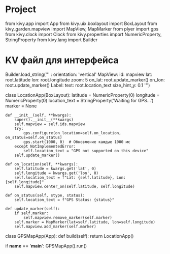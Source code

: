 # Project
from kivy.app import App
from kivy.uix.boxlayout import BoxLayout
from kivy_garden.mapview import MapView, MapMarker
from plyer import gps
from kivy.clock import Clock
from kivy.properties import NumericProperty, StringProperty
from kivy.lang import Builder

# KV файл для интерфейса
Builder.load_string('''
<LocationApp>:
    orientation: 'vertical'
    MapView:
        id: mapview
        lat: root.latitude
        lon: root.longitude
        zoom: 5
        on_lat: root.update_marker()
        on_lon: root.update_marker()
    Label:
        text: root.location_text
        size_hint_y: 0.1
''')

class LocationApp(BoxLayout):
    latitude = NumericProperty(0)
    longitude = NumericProperty(0)
    location_text = StringProperty('Waiting for GPS...')
    marker = None

    def __init__(self, **kwargs):
        super().__init__(**kwargs)
        self.mapview = self.ids.mapview
        try:
            gps.configure(on_location=self.on_location, on_status=self.on_status)
            gps.start(1000, 0)  # Обновление каждые 1000 мс
        except NotImplementedError:
            self.location_text = "GPS not supported on this device"
        self.update_marker()

    def on_location(self, **kwargs):
        self.latitude = kwargs.get('lat', 0)
        self.longitude = kwargs.get('lon', 0)
        self.location_text = f"Lat: {self.latitude}, Lon: {self.longitude}"
        self.mapview.center_on(self.latitude, self.longitude)

    def on_status(self, stype, status):
        self.location_text = f"GPS Status: {status}"

    def update_marker(self):
        if self.marker:
            self.mapview.remove_marker(self.marker)
        self.marker = MapMarker(lat=self.latitude, lon=self.longitude)
        self.mapview.add_marker(self.marker)

class GPSMapApp(App):
    def build(self):
        return LocationApp()

if __name__ == '__main__':
    GPSMapApp().run()



